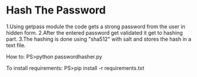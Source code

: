 # Hash The Password
1.Using getpass module the code gets a strong password from the user in hidden form.
2.After the entered password get validated it get to hashing part.
3.The hashing is done using "sha512" with salt and stores the hash in a text file.


How to:
PS>python passwordhasher.py

To install requirements: 
PS>pip install -r requirements.txt

